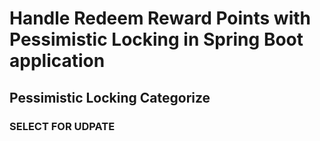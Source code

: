# Handle Redeem Reward Points with Pessimistic Locking in Spring Boot application

## Pessimistic Locking Categorize

### SELECT FOR UDPATE


### 

